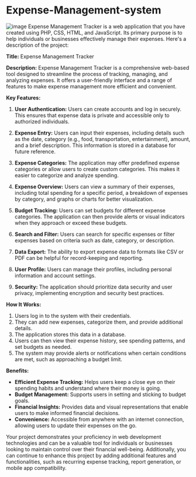 # Expense-Management-system
![image](https://github.com/ShivanshVash/Expense-Management-system/assets/118010051/aca4a9e6-b6ea-46b4-a136-58a1ade12b1f)
Expense Management Tracker is a web application that you have created using PHP, CSS, HTML, and JavaScript. Its primary purpose is to help individuals or businesses effectively manage their expenses. Here's a description of the project:

**Title:** Expense Management Tracker

**Description:**
Expense Management Tracker is a comprehensive web-based tool designed to streamline the process of tracking, managing, and analyzing expenses. It offers a user-friendly interface and a range of features to make expense management more efficient and convenient.

**Key Features:**

1. **User Authentication:** Users can create accounts and log in securely. This ensures that expense data is private and accessible only to authorized individuals.

2. **Expense Entry:** Users can input their expenses, including details such as the date, category (e.g., food, transportation, entertainment), amount, and a brief description. This information is stored in a database for future reference.

3. **Expense Categories:** The application may offer predefined expense categories or allow users to create custom categories. This makes it easier to categorize and analyze spending.

4. **Expense Overview:** Users can view a summary of their expenses, including total spending for a specific period, a breakdown of expenses by category, and graphs or charts for better visualization.

5. **Budget Tracking:** Users can set budgets for different expense categories. The application can then provide alerts or visual indicators when they approach or exceed these budgets.

6. **Search and Filter:** Users can search for specific expenses or filter expenses based on criteria such as date, category, or description.

7. **Data Export:** The ability to export expense data to formats like CSV or PDF can be helpful for record-keeping and reporting.

8. **User Profile:** Users can manage their profiles, including personal information and account settings.

9. **Security:** The application should prioritize data security and user privacy, implementing encryption and security best practices.

**How It Works:**

1. Users log in to the system with their credentials.
2. They can add new expenses, categorize them, and provide additional details.
3. The application stores this data in a database.
4. Users can then view their expense history, see spending patterns, and set budgets as needed.
5. The system may provide alerts or notifications when certain conditions are met, such as approaching a budget limit.

**Benefits:**
- **Efficient Expense Tracking:** Helps users keep a close eye on their spending habits and understand where their money is going.
- **Budget Management:** Supports users in setting and sticking to budget goals.
- **Financial Insights:** Provides data and visual representations that enable users to make informed financial decisions.
- **Convenience:** Accessible from anywhere with an internet connection, allowing users to update their expenses on the go.

Your project demonstrates your proficiency in web development technologies and can be a valuable tool for individuals or businesses looking to maintain control over their financial well-being. Additionally, you can continue to enhance this project by adding additional features and functionalities, such as recurring expense tracking, report generation, or mobile app compatibility.
